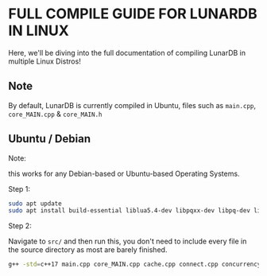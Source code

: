 # FULL COMPILE GUIDE FOR LUNARDB IN LINUX

Here, we'll be diving into the full documentation of compiling
LunarDB in multiple Linux Distros!

## Note

By default, LunarDB is currently compiled in Ubuntu, files such as `main.cpp`, `core_MAIN.cpp` & `core_MAIN.h`

## Ubuntu / Debian

Note:

this works for any Debian-based or Ubuntu-based Operating Systems.

Step 1:

```bash
sudo apt update
sudo apt install build-essential liblua5.4-dev libpqxx-dev libpq-dev libcurl4-openssl-dev libboost-all-dev libasio-dev
```

Step 2:

Navigate to `src/` and then run this, you don't need to include every file
in the source directory as most are barely finished.

```bash
g++ -std=c++17 main.cpp core_MAIN.cpp cache.cpp connect.cpp concurrency.cpp saved.cpp sql.cpp module.cpp parser.cpp sharding.cpp hashing.cpp -I/usr/include/lua5.4 -llua5.4 -lpq -lcurl -lboost_system -pthread -o ../bin/lunardb
```
